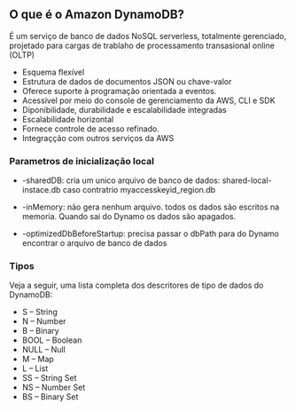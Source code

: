 

## O que é o Amazon DynamoDB?

É um serviço de banco de dados NoSQL serverless, totalmente
gerenciado, projetado para cargas de trablaho de processamento transasional online (OLTP)

* Esquema flexível
* Estrutura de dados de documentos JSON ou chave-valor
* Oferece suporte à programação orientada a eventos.
* Acessível por meio do console de gerenciamento da AWS, CLI e SDK
* Diponibilidade, durabilidade e escalabilidade integradas
* Escalabilidade horizontal
* Fornece controle de acesso refinado.
* Integraçção com outros serviços da AWS

### Parametros de inicialização local

* -sharedDB: cria um unico arquivo de banco de dados: shared-local-instace.db
caso contratrio myaccesskeyid_region.db 

* -inMemory: não gera nenhum arquivo. todos os dados são escritos na 
memoria. Quando sai do Dynamo os dados são apagados.

* -optimizedDbBeforeStartup: precisa passar o dbPath para do Dynamo 
encontrar o arquivo de banco de dados


### Tipos

Veja a seguir, uma lista completa dos descritores de tipo de dados do DynamoDB:

* S – String
* N – Number
* B – Binary
* BOOL – Boolean
* NULL – Null
* M – Map
* L – List
* SS – String Set
* NS – Number Set
* BS – Binary Set


### 
